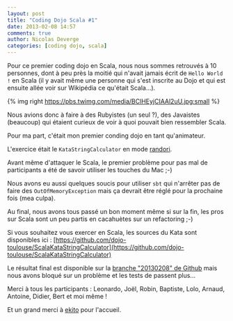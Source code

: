 ```yaml
---
layout: post
title: "Coding Dojo Scala #1"
date: 2013-02-08 14:57
comments: true
author: Nicolas Deverge
categories: [coding dojo, scala]
---
```


Pour ce premier coding dojo en Scala, nous nous sommes retrouvés à 10 personnes, dont à peu près la moitié qui n'avait jamais écrit de `Hello World !` en Scala (il y avait même une personne qui s'est inscrite au Dojo et qui est ensuite allée voir sur Wikipédia ce qu'était Scala…).

{% img right https://pbs.twimg.com/media/BClHEyjCIAAl2uU.jpg:small %}

Nous avions donc à faire à des Rubyistes (un seul ?), des Javaistes (beaucoup) qui étaient curieux de voir à quoi pouvait bien ressembler Scala.

Pour ma part, c'était mon premier conding dojo en tant qu'animateur.

L'exercice était le `KataStringCalculator` en mode [randori](http://codingdojo.org/cgi-bin/wiki.pl?RandoriKata).

Avant même d'attaquer le Scala, le premier problème pour pas mal de participants a été de savoir utiliser les touches du Mac ;-)

Nous avons eu aussi quelques soucis pour utiliser `sbt` qui n'arrêter pas de faire des `OutOfMemoryException` mais ça devrait être réglé pour la prochaine fois (mea culpa).

Au final, nous avons tous passé un bon moment même si sur la fin, les pros sur Scala sont un peu partis en cacahuètes sur un refactoring ;-)

Si vous souhaitez vous exercer en Scala, les sources du Kata sont disponibles ici : [https://github.com/dojo-toulouse/ScalaKataStringCalculator](https://github.com/dojo-toulouse/ScalaKataStringCalculator)

Le résultat final est disponible sur la [branche "20130208" de Github](https://github.com/dojo-toulouse/ScalaKataStringCalculator/tree/20130208) mais nous avons bloqué sur un problème et les tests de passent plus...

Merci à tous les participants : Leonardo, Joël, Robin, Baptiste, Lolo, Arnaud, Antoine, Didier, Bert et moi même !

Et un grand merci à [ekito](http://ekito.fr) pour l'accueil.